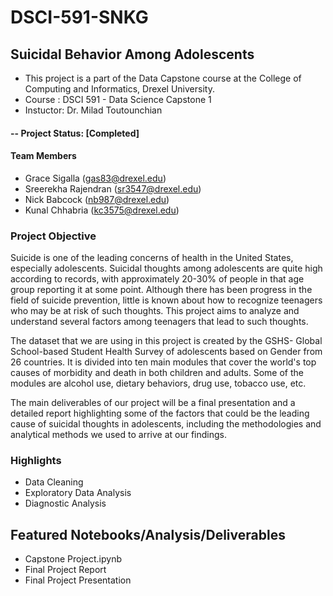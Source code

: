 # DSCI-591-SNKG
## Suicidal Behavior Among Adolescents
* This project is a part of the Data Capstone course at the College of Computing and Informatics, Drexel University.
* Course : DSCI 591 - Data Science Capstone 1
* Instuctor: Dr. Milad Toutounchian

#### -- Project Status: [Completed]

#### Team Members
* Grace Sigalla (gas83@drexel.edu) 
* Sreerekha Rajendran (sr3547@drexel.edu)
* Nick Babcock (nb987@drexel.edu)
* Kunal Chhabria (kc3575@drexel.edu) 

### Project Objective

Suicide is one of the leading concerns of health in the United States, especially adolescents. Suicidal thoughts among adolescents are quite high according to records, with approximately 20-30% of people in that age group reporting it at some point. Although there has been progress in the field of suicide prevention, little is known about how to recognize teenagers who may be at risk of such thoughts. This project aims to analyze and understand several factors among teenagers that lead to such thoughts.  

The dataset that we are using in this project is created by the GSHS- Global School-based Student Health Survey of adolescents based on Gender from 26 countries. It is divided into ten main modules that cover the world's top causes of morbidity and death in both children and adults. Some of the modules are alcohol use, dietary behaviors, drug use, tobacco use, etc. 

The main deliverables of our project will be a final presentation and a detailed report highlighting some of the factors that could be the leading cause of suicidal thoughts in adolescents, including the methodologies and analytical methods we used to arrive at our findings. 

### Highlights
* Data Cleaning
* Exploratory Data Analysis
* Diagnostic Analysis

## Featured Notebooks/Analysis/Deliverables
* Capstone Project.ipynb
* Final Project Report
* Final Project Presentation
